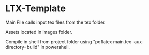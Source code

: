 # LTX-Template

Main File calls input tex files from the tex folder.

Assets located in images folder.

Compile in shell from project folder using "pdflatex main.tex -aux-directory=build\" in powershell.
